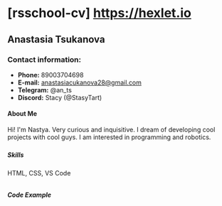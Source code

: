 # <h1>[rsschool-cv] https://hexlet.io
## <h2>__Anastasia Tsukanova__
### <h3>__Contact information:__
* __Phone:__ 89003704698
* __E-mail:__ anastasiacukanova28@gmail.com
* __Telegram:__ @an_ts
* __Discord:__ Stacy (@StasyTart)
#### <h4> __About Me__
Hi! I'm Nastya. Very curious and inquisitive. I dream of developing cool projects with cool guys. I am interested in programming and robotics.
##### <h5>__Skills__
HTML, CSS,
VS Code
###### <h6>__Code Example__